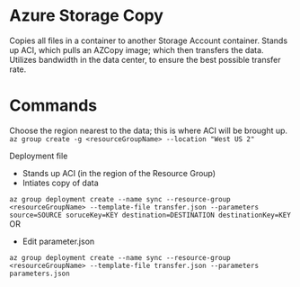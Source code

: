 # Azure Storage Copy
Copies all files in a container to another Storage Account container.
Stands up ACI, which pulls an AZCopy image; which then transfers the data.
Utilizes bandwidth in the data center, to ensure the best possible transfer rate.

# Commands
Choose the region nearest to the data; this is where ACI will be brought up.
``
az group create -g <resourceGroupName> --location "West US 2"
``

Deployment file
- Stands up ACI (in the region of the Resource Group)
- Intiates copy of data

``
az group deployment create --name sync --resource-group <resourceGroupName> --template-file transfer.json --parameters source=SOURCE soruceKey=KEY destination=DESTINATION destinationKey=KEY
``
OR
- Edit parameter.json

``
az group deployment create --name sync --resource-group <resourceGroupName> --template-file transfer.json --parameters parameters.json
``